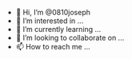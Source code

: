 - 👋 Hi, I’m @0810joseph
- 👀 I’m interested in ...
- 🌱 I’m currently learning ...
- 💞️ I’m looking to collaborate on ...
- 📫 How to reach me ...

<!---
0810joseph/0810joseph is a ✨ special ✨ repository because its `README.md` (this file) appears on your GitHub profile.
You can click the Preview link to take a look at your changes.
--->

